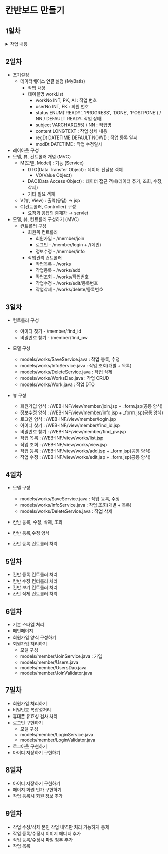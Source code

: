 # 칸반보드 만들기

## 1일차
<details>
    <summary>작업 내용</summary>
    1. 의존성 추가<br>
    2. 톰캣 서버 셋팅<br>
</details>

## 2일차
* 초기설정
  - 데이터베이스 연결 설정 (MyBatis)
    - 작업 내용
    - 테이블명 workList
      - workNo INT, PK, AI : 작업 번호
      - userNo INT, FK : 회원 번호
      - status ENUM('READY', 'PROGRESS', 'DONE', 'POSTPONE') / NN / DEFAULT READY: 작업 상태
      - subject VARCHAR(255) / NN : 작업명
      - content LONGTEXT : 작업 상세 내용
      - regDt DATETIME DEFAULT NOW() : 작업 등록 일시
      - modDt DATETIME : 작업 수정일시
* 레이아웃 구성
* 모델, 뷰, 컨트롤러 개념 (MVC)
  - M(모델, Model) : 기능 (Service)
    - DTO(Data Transfer Object) : 데이터 전달용 객체
      - VO(Value Object)
    - DAO(Data Access Object) : 데이터 접근 객체(데이터 추가, 조회, 수정, 삭제)
    - 기타 필요 객체
  - V(뷰, View) : 출력(응답) → jsp
  - C(컨트롤러, Controller) 구성
    - 요청과 응답의 중재자 → servlet
* 모델, 뷰, 컨트롤러 구성하기 (MVC)
  - 컨트롤러 구성
    - 회원쪽 컨트롤러
      - 회원가입 - /member/join
      - 로그인 - /member/login + /(메인)
      - 정보수정 - /member/info
    - 작업관리 컨트롤러
      - 작업목록 - /works
      - 작업등록 - /works/add
      - 작업조회 - /works/작업번호
      - 작업수정 - /works/edit/등록번호
      - 작업삭제 - /works/delete/등록번호

## 3일차
* 컨트롤러 구성
  - 아이디 찾기 - /member/find_id
  - 비밀번호 찾기 - /member/find_pw
  
* 모델 구성
  - models/works/SaveService.java : 작업 등록, 수정
  - models/works/InfoService.java : 작업 조회(개별 + 목록)
  - models/works/DeleteService.java : 작업 삭제
  - models/works/WorksDao.java : 작업 CRUD
  - models/works/Work.java : 작업 DTO

* 뷰 구성
  - 회원가입 양식 : /WEB-INF/view/member/join.jsp + _form.jsp(공통 양식)
  - 정보수정 양식 : /WEB-INF/view/member/info.jsp + _form.jsp(공통 양식)
  - 로그인 양식 : /WEB-INF/view/member/login.jsp
  - 아이디 찾기 : /WEB-INF/view/member/find_id.jsp
  - 비밀번호 찾기 : /WEB-INF/view/member/find_pw.jsp
  - 작업 목록 : /WEB-INF/view/works/list.jsp
  - 작업 조회 : /WEB-INF/view/works/view.jsp
  - 작업 등록 : /WEB-INF/view/works/add.jsp + _form.jsp(공통 양식)
  - 작업 수정 : /WEB-INF/view/works/edit.jsp + _form.jsp(공통 양식)

## 4일차
* 모델 구성
  - models/works/SaveService.java : 작업 등록, 수정
  - models/works/InfoService.java : 작업 조회(개별 + 목록)
  - models/works/DeleteService.java : 작업 삭제

* 칸반 등록, 수정, 삭제, 조회
* 칸반 등록,수정 양식
* 칸반 등록 컨트롤러 처리

## 5일차
* 칸반 등록 컨트롤러 처리
* 칸반 수정 컨터롤러 처리
* 칸반 보기 컨트롤러 처리
* 칸반 삭제 컨트롤러 처리

## 6일차
* 기본 스타일 처리
* 메인페이지
* 회원가입 양식 구성하기
* 회원가입 처리하기
  - 모델 구성
  - models/member/JoinService.java : 가입
  - models/member/Users.java
  - models/member/UsersDao.java
  - models/member/JoinValidator.java

## 7일차
* 회원가입 처리하기
* 비밀번호 복잡성처리
* 휴대폰 유효성 검사 처리
* 로그인 구현하기
  - 모델 구성
  - models/member/LoginService.java
  - models/member/LoginValidator.java
* 로그아웃 구현하기
* 아이디 저장하기 구현하기

## 8일차
* 아이디 저장하기 구현하기
* 페이지 회원 인가 구현하기
* 작업 등록시 회원 정보 추가

## 9일차
* 작업 수정/삭제 본인 작업 내역만 처리 가능하게 통제
* 작업 등록/수정시 이미지 에디터 추가
* 작업 등록/수정시 파일 첨추 추가
* 작업 목록
